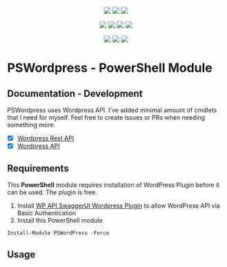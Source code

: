 ﻿<p align="center">
  <a href="https://www.powershellgallery.com/packages/PSWordpress"><img src="https://img.shields.io/powershellgallery/v/PSWordpress.svg"></a>
  <a href="https://www.powershellgallery.com/packages/PSWordpress"><img src="https://img.shields.io/powershellgallery/vpre/PSWordpress.svg?label=powershell%20gallery%20preview&colorB=yellow"></a>
  <a href="https://github.com/EvotecIT/PSWordpress"><img src="https://img.shields.io/github/license/EvotecIT/PSWordpress.svg"></a>
</p>

<p align="center">
  <a href="https://www.powershellgallery.com/packages/PSWordpress"><img src="https://img.shields.io/powershellgallery/p/PSWordpress.svg"></a>
  <a href="https://github.com/EvotecIT/PSWordpress"><img src="https://img.shields.io/github/languages/top/evotecit/PSWordpress.svg"></a>
  <a href="https://github.com/EvotecIT/PSWordpress"><img src="https://img.shields.io/github/languages/code-size/evotecit/PSWordpress.svg"></a>
  <a href="https://www.powershellgallery.com/packages/PSWordpress"><img src="https://img.shields.io/powershellgallery/dt/PSWordpress.svg"></a>
</p>

<p align="center">
  <a href="https://twitter.com/PrzemyslawKlys"><img src="https://img.shields.io/twitter/follow/PrzemyslawKlys.svg?label=Twitter%20%40PrzemyslawKlys&style=social"></a>
  <a href="https://evotec.xyz/hub"><img src="https://img.shields.io/badge/Blog-evotec.xyz-2A6496.svg"></a>
  <a href="https://www.linkedin.com/in/pklys"><img src="https://img.shields.io/badge/LinkedIn-pklys-0077B5.svg?logo=LinkedIn"></a>
</p>

# PSWordpress - PowerShell Module

## Documentation - Development

PSWordpress uses Wordpress API. I've added minimal amount of cmdlets that I need for myself. Feel free to create issues or PRs when needing something more.

- [x] [Wordpress Rest API](https://developer.wordpress.org/rest-api/)
- [X] [Wordpress API](https://developer.wordpress.com/docs/api/)

## Requirements

This **PowerShell** module requires installation of WordPress Plugin before it can be used. The plugin is free.

1. Install [WP API SwaggerUI Wordpress Plugin](https://wordpress.org/plugins/wp-api-swaggerui/) to allow WordPress API via Basic Authentication
2. Install this PowerShell module

```powershell
Install-Module PSWordPress -Force
```

## Usage
